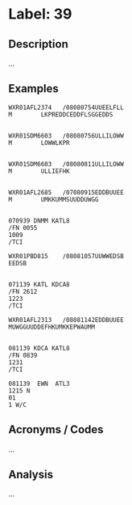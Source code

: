 # Label: 39

## Description

...

## Examples

```
WXR01AFL2374   /08080754UUEELFLL
M        LKPREDDCEDDFLSGGEDDS


```

```
WXR01SDM6603   /08080756ULLILOWW
M        LOWWLKPR


```

```
WXR01SDM6603   /08080811ULLILOWW
M        ULLIEFHK


```

```
WXR01AFL2685   /07080915EDDBUUEE
M        UMKKUMMSUUDDUWGG


```

```
070939 DNMM KATL8
/FN 0055
1009
/TCI
```

```
WXR01PBD815    /08081057UUWWEDSB
EEDSB


```

```
071139 KATL KDCA8
/FN 2612
1223
/TCI
```

```
WXR01AFL2313   /08081142EDDBUUEE
MUWGGUUDDEFHKUMKKEPWAUMM


```

```
081139 KDCA KATL8
/FN 0839
1231
/TCI
```

```
081139  EWN  ATL3
1215 N
01
1 W/C
```

## Acronyms / Codes

...

## Analysis

...
